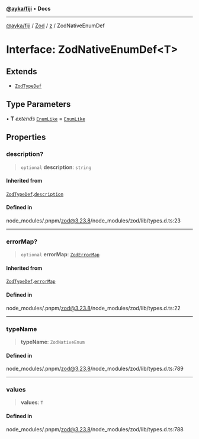[**@ayka/fiji**](../../../../../README.md) • **Docs**

***

[@ayka/fiji](../../../../../globals.md) / [Zod](../../../README.md) / [z](../README.md) / ZodNativeEnumDef

# Interface: ZodNativeEnumDef\<T\>

## Extends

- [`ZodTypeDef`](ZodTypeDef.md)

## Type Parameters

• **T** *extends* [`EnumLike`](../type-aliases/EnumLike.md) = [`EnumLike`](../type-aliases/EnumLike.md)

## Properties

### description?

> `optional` **description**: `string`

#### Inherited from

[`ZodTypeDef`](ZodTypeDef.md).[`description`](ZodTypeDef.md#description)

#### Defined in

node\_modules/.pnpm/zod@3.23.8/node\_modules/zod/lib/types.d.ts:23

***

### errorMap?

> `optional` **errorMap**: [`ZodErrorMap`](../type-aliases/ZodErrorMap.md)

#### Inherited from

[`ZodTypeDef`](ZodTypeDef.md).[`errorMap`](ZodTypeDef.md#errormap)

#### Defined in

node\_modules/.pnpm/zod@3.23.8/node\_modules/zod/lib/types.d.ts:22

***

### typeName

> **typeName**: `ZodNativeEnum`

#### Defined in

node\_modules/.pnpm/zod@3.23.8/node\_modules/zod/lib/types.d.ts:789

***

### values

> **values**: `T`

#### Defined in

node\_modules/.pnpm/zod@3.23.8/node\_modules/zod/lib/types.d.ts:788
